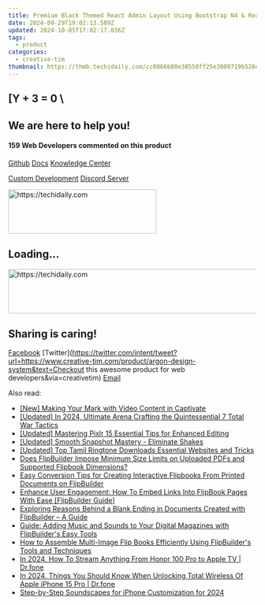 ```yaml
---
title: Premium Black Themed React Admin Layout Using Bootstrap N4 & Reactstrap - Cost-Free Template by Creative Tim
date: 2024-09-29T19:02:13.589Z
updated: 2024-10-05T17:02:17.036Z
tags:
  - product
categories:
  - creative-tim
thumbnail: https://thmb.techidaily.com/cc0866b80e38550ff25e3009719b526ea4484f9d37497b921eea5c41a1afe3dd.jpg
---
```


## \[Y + 3 = 0 \

## We are here to help you!

#### 159 Web Developers commented on this product

[Github](https://github.com/creativetimofficial/argon-design-system) [Docs](https://tools.techidaily.com/creative-tim/products/) [Knowledge Center](https://tools.techidaily.com/creative-tim/products/) 

[Custom Development](https://tools.techidaily.com/creative-tim/products/) [Discord Server](https://discord.com/invite/FhCJCaHdQa) 

<!-- affiliate ads begin -->
<a href="https://malaysia-healthcare-travel-council.pxf.io/c/5597632/1557746/17382" target="_top" id="1557746">
  <img src="//a.impactradius-go.com/display-ad/17382-1557746" border="0" alt="https://techidaily.com" width="300" height="90"/>
</a>
<img height="0" width="0" src="https://malaysia-healthcare-travel-council.pxf.io/i/5597632/1557746/17382" style="position:absolute;visibility:hidden;" border="0" />
<!-- affiliate ads end -->

## Loading...

<!-- affiliate ads begin -->
<a href="https://aligracehair.sjv.io/c/5597632/2135405/19272" target="_top" id="2135405">
  <img src="//a.impactradius-go.com/display-ad/19272-2135405" border="0" alt="https://techidaily.com" width="728" height="90"/>
</a>
<img height="0" width="0" src="https://aligracehair.sjv.io/i/5597632/2135405/19272" style="position:absolute;visibility:hidden;" border="0" />
<!-- affiliate ads end -->

## Sharing is caring!

[Facebook](https://www.facebook.com/sharer/sharer.php?u=https://www.creative-tim.com/product/argon-design-system?src=sdkpreparse) [Twitter](https://twitter.com/intent/tweet?url=https://www.creative-tim.com/product/argon-design-system&text=Checkout this awesome product for web developers&via=creativetim) [Email](https://tools.techidaily.com/creative-tim/products/)

<ins class="adsbygoogle"
     style="display:block"
     data-ad-format="autorelaxed"
     data-ad-client="ca-pub-7571918770474297"
     data-ad-slot="1223367746"></ins>

<ins class="adsbygoogle"
     style="display:block"
     data-ad-client="ca-pub-7571918770474297"
     data-ad-slot="8358498916"
     data-ad-format="auto"
     data-full-width-responsive="true"></ins>

<span class="atpl-alsoreadstyle">Also read:</span>
<div><ul>
<li><a href="https://screen-sharing-recording.techidaily.com/new-making-your-mark-with-video-content-in-captivate/"><u>[New] Making Your Mark with Video Content in Captivate</u></a></li>
<li><a href="https://screen-mirroring-recording.techidaily.com/updated-in-2024-ultimate-arena-crafting-the-quintessential-7-total-war-tactics/"><u>[Updated] In 2024, Ultimate Arena Crafting the Quintessential 7 Total War Tactics</u></a></li>
<li><a href="https://extra-skills.techidaily.com/updated-mastering-pixlr-15-essential-tips-for-enhanced-editing/"><u>[Updated] Mastering Pixlr 15 Essential Tips for Enhanced Editing</u></a></li>
<li><a href="https://extra-approaches.techidaily.com/updated-smooth-snapshot-mastery-eliminate-shakes/"><u>[Updated] Smooth Snapshot Mastery - Eliminate Shakes</u></a></li>
<li><a href="https://some-approaches.techidaily.com/updated-top-tamil-ringtone-downloads-essential-websites-and-tricks/"><u>[Updated] Top Tamil Ringtone Downloads Essential Websites and Tricks</u></a></li>
<li><a href="https://win-alternatives.techidaily.com/does-flipbuilder-impose-minimum-size-limits-on-uploaded-pdfs-and-supported-flipbook-dimensions/"><u>Does FlipBuilder Impose Minimum Size Limits on Uploaded PDFs and Supported Flipbook Dimensions?</u></a></li>
<li><a href="https://win-alternatives.techidaily.com/easy-conversion-tips-for-creating-interactive-flipbooks-from-printed-documents-on-flipbuilder/"><u>Easy Conversion Tips for Creating Interactive Flipbooks From Printed Documents on FlipBuilder</u></a></li>
<li><a href="https://win-alternatives.techidaily.com/enhance-user-engagement-how-to-embed-links-into-flipbook-pages-with-ease-flipbuilder-guide/"><u>Enhance User Engagement: How To Embed Links Into FlipBook Pages With Ease [FlipBuilder Guide]</u></a></li>
<li><a href="https://win-alternatives.techidaily.com/exploring-reasons-behind-a-blank-ending-in-documents-created-with-flipbuilder-a-guide/"><u>Exploring Reasons Behind a Blank Ending in Documents Created with FlipBuilder – A Guide</u></a></li>
<li><a href="https://win-alternatives.techidaily.com/guide-adding-music-and-sounds-to-your-digital-magazines-with-flipbuilders-easy-tools/"><u>Guide: Adding Music and Sounds to Your Digital Magazines with FlipBuilder's Easy Tools</u></a></li>
<li><a href="https://win-alternatives.techidaily.com/how-to-assemble-multi-image-flip-books-efficiently-using-flipbuilders-tools-and-techniques/"><u>How to Assemble Multi-Image Flip Books Efficiently Using FlipBuilder's Tools and Techniques</u></a></li>
<li><a href="https://screen-mirror.techidaily.com/in-2024-how-to-stream-anything-from-honor-100-pro-to-apple-tv-drfone-by-drfone-android/"><u>In 2024, How To Stream Anything From Honor 100 Pro to Apple TV | Dr.fone</u></a></li>
<li><a href="https://iphone-unlock.techidaily.com/in-2024-things-you-should-know-when-unlocking-total-wireless-of-apple-iphone-15-pro-drfone-by-drfone-ios/"><u>In 2024, Things You Should Know When Unlocking Total Wireless Of Apple iPhone 15 Pro | Dr.fone</u></a></li>
<li><a href="https://extra-support.techidaily.com/step-by-step-soundscapes-for-iphone-customization-for-2024/"><u>Step-by-Step Soundscapes for iPhone Customization for 2024</u></a></li>
</ul></div>

